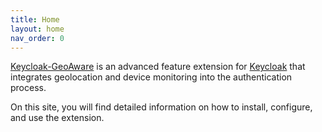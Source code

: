 ```yaml
---
title: Home
layout: home
nav_order: 0
---
```


[Keycloak-GeoAware][GitHub] is an advanced feature extension for [Keycloak][Keycloak] that integrates geolocation and device monitoring into the authentication process.

On this site, you will find detailed information on how to install, configure, and use the extension.

[GitHub]: https://github.com/B2-Code/Keycloak-GeoAware
[Keycloak]: https://www.keycloak.org
